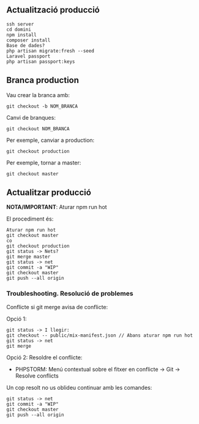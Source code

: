 ## Actualització producció

```
ssh server
cd domini
npm install
composer install
Base de dades?
php artisan migrate:fresh --seed
Laravel passport
php artisan passport:keys
```

## Branca production

Vau crear la branca amb:

```
git checkout -b NOM_BRANCA
```

Canvi de branques:

```
git checkout NOM_BRANCA
```

Per exemple, canviar a production:

```
git checkout production
```

Per exemple, tornar a master:

```
git checkout master
```

## Actualitzar producció

**NOTA/IMPORTANT**: Aturar npm run hot

El procediment és:

```
Aturar npm run hot
git checkout master
co
git checkout production
git status -> Nets?
git merge master
git status -> net
git commit -a "WIP"
git checkout master
git push --all origin 
```

### Troubleshooting. Resolució de problemes

Conflicte si git merge avisa de conflicte:

Opció 1:
```
git status -> I llegir:
git checkout -- public/mix-manifest.json // Abans aturar npm run hot
git status -> net
git merge
```

Opció 2:
Resoldre el conflicte:
- PHPSTORM: Menú contextual sobre el fitxer en conflicte -> Git -> Resolve conflicts

Un cop resolt no us oblideu continuar amb les comandes: 

```
git status -> net
git commit -a "WIP"
git checkout master
git push --all origin 
```
